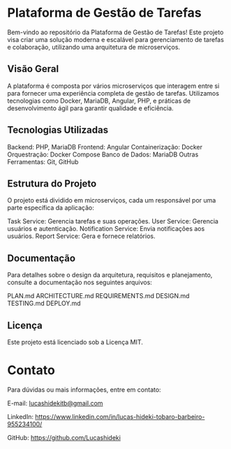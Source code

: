 # Plataforma de Gestão de Tarefas

Bem-vindo ao repositório da Plataforma de Gestão de Tarefas! Este projeto visa criar uma solução moderna e escalável para gerenciamento de tarefas e colaboração, utilizando uma arquitetura de microserviços.

## Visão Geral

A plataforma é composta por vários microserviços que interagem entre si para fornecer uma experiência completa de gestão de tarefas. Utilizamos tecnologias como Docker, MariaDB, Angular, PHP, e práticas de desenvolvimento ágil para garantir qualidade e eficiência.

## Tecnologias Utilizadas

Backend: PHP, MariaDB
Frontend: Angular
Containerização: Docker
Orquestração: Docker Compose
Banco de Dados: MariaDB
Outras Ferramentas: Git, GitHub

## Estrutura do Projeto

O projeto está dividido em microserviços, cada um responsável por uma parte específica da aplicação:

Task Service: Gerencia tarefas e suas operações.
User Service: Gerencia usuários e autenticação.
Notification Service: Envia notificações aos usuários.
Report Service: Gera e fornece relatórios.

## Documentação

Para detalhes sobre o design da arquitetura, requisitos e planejamento, consulte a documentação nos seguintes arquivos:

PLAN.md
ARCHITECTURE.md
REQUIREMENTS.md
DESIGN.md
TESTING.md
DEPLOY.md

## Licença

Este projeto está licenciado sob a Licença MIT.

# Contato

Para dúvidas ou mais informações, entre em contato:

E-mail: lucashidekitb@gmail.com

LinkedIn: https://www.linkedin.com/in/lucas-hideki-tobaro-barbeiro-955234100/

GitHub: https://github.com/Lucashideki
